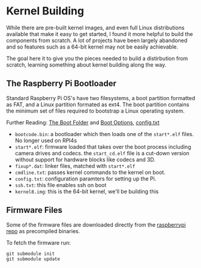 # Kernel Building

While there are pre-built kernel images, and even full Linux distributions
available that make it easy to get started, I found it more helpful to build
the components from scratch. A lot of projects have been largely abandoned and
so features such as a 64-bit kernel may not be easily achievable.

The goal here it to give you the pieces needed to build a distirbution
from scratch, learning something about kernel building along the way.

## The Raspberry Pi Bootloader

Standard Raspberry Pi OS's have two filesystems, a boot partition formatted as
FAT, and a Linux partition formated as ext4. The boot partition contains the
minimum set of files required to bootstrap a Linux operating system.

Further Reading: [The Boot Folder](https://www.raspberrypi.org/documentation/configuration/boot_folder.md) and [Boot Options](https://www.raspberrypi.org/documentation/configuration/config-txt/boot.md), [config.txt](https://www.raspberrypi.org/documentation/configuration/config-txt/README.md)

* `bootcode.bin`: a bootloader which then loads one of the `start*.elf` files. No
longer used on RPI4s
* `start*.elf`: firmware loaded that takes over the boot process including camera
drives and codecs. the `start_cd.elf` file is a cut-down version without support
for hardware blocks like codecs and 3D.
* `fixup*.dat`: linker files, matched with `start*.elf`
* `cmdline.txt`: passes kernel commands to the kernel on boot.
* `config.txt`: configuration paramters for setting up the Pi.
* `ssh.txt`: this file enables ssh on boot
* `kernel8.img`: this is the 64-bit kernel, we'll be building this


## Firmware Files

Some of the firmware files are downloaded directly from the [raspberrypi
repo](https://github.com/raspberrypi/firmware/tree/master/boot) as precompiled
binaries.

To fetch the firmware run:

```
git submodule init
git submodule update
```
